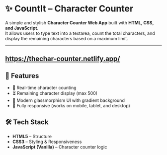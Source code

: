# ✨ CountIt – Character Counter

A simple and stylish **Character Counter Web App** built with **HTML, CSS, and JavaScript**.  
It allows users to type text into a textarea, count the total characters, and display the remaining characters based on a maximum limit.

---
https://thechar-counter.netlify.app/
---

## 🚀 Features
- 📝 Real-time character counting  
- ⏳ Remaining character display (max 500)  
- 🎨 Modern glassmorphism UI with gradient background  
- 📱 Fully responsive (works on mobile, tablet, and desktop)  

## 🛠️ Tech Stack
- **HTML5** – Structure  
- **CSS3** – Styling & Responsiveness  
- **JavaScript (Vanilla)** – Character counter logic  
